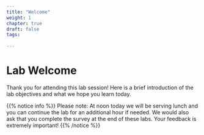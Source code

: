 ```yaml
---
title: "Welcome"
weight: 1
chapter: true
draft: false
tags:
  
---
```


# Lab Welcome

Thank you for attending this lab session! Here is a brief introduction of the lab objectives and what we hope you learn today. 


{{% notice info %}}
Please note: At noon today we will be serving lunch and you can continue the lab for an additional hour if needed.
We would also ask that you complete the survey at the end of these labs. Your feedback is extremely important!
{{% /notice %}}  

